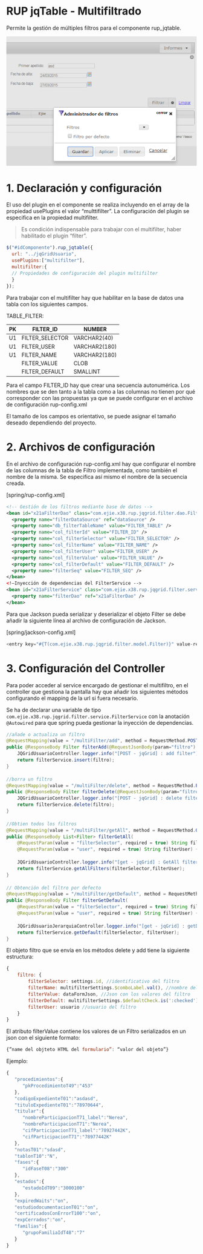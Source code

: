 # RUP jqTable - Multifiltrado

Permite la gestión de múltiples filtros para el componente rup_jqtable.

![Imagen 1](img/rup.jqtable.multifilter_1.png)

# 1. Declaración y configuración

El uso del plugin en el componente se realiza incluyendo en el array de la propiedad usePlugins el valor “multtifilter”. La configuración del plugin se especifica en la propiedad multifilter.

> Es condición indispensable para trabajar con el multifilter, haber habilitado el plugin “filter”.

```js
$("#idComponente").rup_jqtable({
  url: "../jqGridUsuario",
  usePlugins:["multifilter"],
  multifilter:{
  // Propiedades de configuración del plugin multifilter
  }
});
```

Para trabajar con el multifilter hay que habilitar en la base de datos una tabla con los siguientes campos.

TABLE_FILTER:

| PK | FILTER_ID | NUMBER |
| -- | --------- | ------ |
| U1 | FILTER_SELECTOR | VARCHAR2(40) |
| U1 | FILTER_USER | VARCHAR2(180) |
| U1 | FILTER_NAME | VARCHAR2(180) |
|    | FILTER_VALUE | CLOB |
|    | FILTER_DEFAULT | SMALLINT |

Para el campo FILTER_ID hay que crear una secuencia autonumérica. Los nombres que se den tanto a la tabla como a las columnas no tienen por qué corresponder con las propuestas ya que se puede configurar en el archivo de configuración rup-config.xml

El tamaño de los campos es orientativo, se puede asignar el tamaño deseado dependiendo del proyecto.

# 2. Archivos de configuración

En el archivo de configuración rup-config.xml hay que configurar el nombre de las columnas de la tabla de Filtro implementada, como también el nombre de la misma. Se especifica así mismo el nombre de la secuencia creada.

[spring/rup-config.xml]
```xml
<!-- Gestión de los filtros mediante base de datos -->
<bean id="x21aFilterDao" class="com.ejie.x38.rup.jqgrid.filter.dao.FilterDaoImpl">
  <property name="filterDataSource" ref="dataSource" />
  <property name="db_filterTableName" value="FILTER_TABLE" />
  <property name="col_filterId" value="FILTER_ID" />
  <property name="col_filterSelector" value="FILTER_SELECTOR" />
  <property name="col_filterName" value="FILTER_NAME" />
  <property name="col_filterUser" value="FILTER_USER" />
  <property name="col_filterValue" value="FILTER_VALUE" />
  <property name="col_filterDefault" value="FILTER_DEFAULT" />
  <property name="filterSeq" value="FILTER_SEQ" />
</bean>
<!—Inyección de dependencias del FilterService -->
<bean id="x21aFilterService" class="com.ejie.x38.rup.jqgrid.filter.service.FilterServiceImpl">
  <property name="filterDao" ref="x21aFilterDao" />
</bean>
```

Para que Jackson pueda serializar y deserializar el objeto Filter se debe añadir la siguiente línea al archivo de configuración de Jackson.

[spring/jackson-config.xml]
```js
<entry key="#{T(com.ejie.x38.rup.jqgrid.filter.model.Filter)}" value-ref="customSerializer" />
```

# 3. Configuración del Controller

Para poder acceder al service encargado de gestionar el multifiltro, en el controller que gestiona la pantalla hay que añadir los siguientes métodos configurando el mapping de la url si fuera necesario.

Se ha de declarar una variable de tipo ```com.ejie.x38.rup.jqgrid.filter.service.FilterService``` con la anotación ```@Autowired``` para que spring pueda gestionar la inyección de dependencias.

```java
//añade o actualiza un filtro
@RequestMapping(value = "/multiFilter/add", method = RequestMethod.POST)
public @ResponseBody Filter filterAdd(@RequestJsonBody(param="filtro") Filter filtro){
    JQGridUsuarioController.logger.info("[POST - jqGrid] : add filter");
    return filterService.insert(filtro);
}

//borra un filtro
@RequestMapping(value = "/multiFilter/delete", method = RequestMethod.POST)
public @ResponseBody Filter filterDelete(@RequestJsonBody(param="filtro") Filter filtro) {
    JQGridUsuarioController.logger.info("[POST - jqGrid] : delete filter");
    return filterService.delete(filtro);
}

//Obtien todos los filtros
@RequestMapping(value = "/multiFilter/getAll", method = RequestMethod.GET)
public @ResponseBody List<Filter> filterGetAll(
    @RequestParam(value = "filterSelector", required = true) String filterSelector,
    @RequestParam(value = "user", required = true) String filterUser) {

    JQGridUsuarioController.logger.info("[get - jqGrid] : GetAll filter");
    return filterService.getAllFilters(filterSelector,filterUser);
}

// Obtención del filtro por defecto
@RequestMapping(value = "/multiFilter/getDefault", method = RequestMethod.GET)
public @ResponseBody Filter filterGetDefault(
    @RequestParam(value = "filterSelector", required = true) String filterSelector,
    @RequestParam(value = "user", required = true) String filterUser) {

    JQGridUsuarioJerarquiaController.logger.info("[get - jqGrid] : getDefault filter");
    return filterService.getDefault(filterSelector, filterUser);
}
```

El objeto filtro que se envía en los métodos delete y add tiene la siguiente estructura:

```js
{
    filtro: {
        filterSelector: settings.id, //identificativo del filtro
        filterName: multifilterSettings.$comboLabel.val(), //nombre del filtro
        filterValue: dataFormJson, //Json con los valores del filtro
        filterDefault: multifilterSettings.$defaultCheck.is(':checked'), //checkbox por defecto
        filterUser: usuario //usuario del filtro
    }
}
```

El atributo filterValue contiene los valores de un Filtro serializados en un json con el siguiente formato:

```js
{”name del objteto HTML del formulario”: “valor del objeto”}
```

Ejemplo:
```js
{
   "procedimientos":{
      "pkProcedimientoT49":"453"
   },
   "codigoExpedienteT01":"asdasd",
   "tituloExpedienteT01":"78970644",
   "titular":{
      "nombreParticipacionT71_label":"Nerea",
      "nombreParticipacionT71":"Nerea",
      "cifParticipacionT71_label":"78927442K",
      "cifParticipacionT71":"78977442K"
   },
   "notasT01":"sdasd",
   "tablonT10":"N",
   "fases":{
      "idFaseT08":"300"
   },
   "estados":{
      "estadoIdT09":"3000100"
   },
   "expiredWaits":"on",
   "estudiodocumentacionT01":"on",
   "certificadosConErrorT100":"on",
   "expCerrados":"on",
   "familias":{
      "grupoFamiliaIdT48":"7"
   }
}
```
